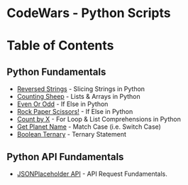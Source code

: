 # CodeWars - Python Scripts

# Table of Contents

## Python Fundamentals 

* [Reversed Strings](https://github.com/timmccann222/Scripts/tree/main/Python-Scripts/CodeWars/Python/Reversed%20Strings) - Slicing Strings in Python
* [Counting Sheep](https://github.com/timmccann222/Scripts/tree/main/Python-Scripts/CodeWars/Python/Counting%20Sheep) - Lists & Arrays in Python
* [Even Or Odd](https://github.com/timmccann222/Scripts/tree/main/Python-Scripts/CodeWars/Python/Even%20Or%20Odd) - If Else in Python
* [Rock Paper Scissors!](https://github.com/timmccann222/Scripts/tree/main/Python-Scripts/CodeWars/Python/Rock%20Paper%20Scissors!) - If Else in Python
* [Count by X](https://github.com/timmccann222/Scripts/tree/main/Python-Scripts/CodeWars/Python/Count%20by%20X) - For Loop & List Comprehensions in Python
* [Get Planet Name](https://github.com/timmccann222/Scripts/tree/main/Python-Scripts/CodeWars/Python/Get%20Planet%20Name) - Match Case (i.e. Switch Case)
* [Boolean Ternary](https://github.com/timmccann222/Scripts/tree/main/Python-Scripts/CodeWars/Python/Boolean%20Ternary) - Ternary Statement

## Python API Fundamentals

* [JSONPlaceholder API](https://github.com/timmccann222/Scripts/tree/main/Python-Scripts/CodeWars/Python/JSONPlaceholder%20API) - API Request Fundamentals.
